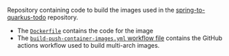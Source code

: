 Repository containing code to build the images used in the [spring-to-quarkus-todo](https://github.com/RedHat-Middleware-Workshops/spring-to-quarkus-todo) repository.

- The [`Dockerfile`](Dockerfile) contains the code for the image
- The [`build-push-container-images.yml` workflow file](.github/workflows/build-push-container-images.yml) contains the GitHub actions workflow used to build multi-arch images.
